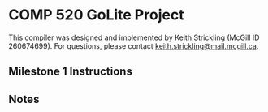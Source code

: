 # COMP 520 GoLite Project

This compiler was designed and implemented by Keith Strickling (McGill ID 260674699).
For questions, please contact keith.strickling@mail.mcgill.ca.


## Milestone 1 Instructions




## Notes
